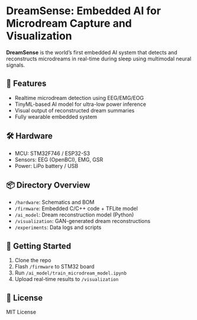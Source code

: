# DreamSense: Embedded AI for Microdream Capture and Visualization

**DreamSense** is the world’s first embedded AI system that detects and reconstructs microdreams in real-time during sleep using multimodal neural signals.

## 🧠 Features
- Realtime microdream detection using EEG/EMG/EOG
- TinyML-based AI model for ultra-low power inference
- Visual output of reconstructed dream summaries
- Fully wearable embedded system

## 🛠️ Hardware
- MCU: STM32F746 / ESP32-S3
- Sensors: EEG (OpenBCI), EMG, GSR
- Power: LiPo battery / USB

## 📦 Directory Overview
- `/hardware`: Schematics and BOM
- `/firmware`: Embedded C/C++ code + TFLite model
- `/ai_model`: Dream reconstruction model (Python)
- `/visualization`: GAN-generated dream reconstructions
- `/experiments`: Data logs and scripts

## 🚀 Getting Started
1. Clone the repo  
2. Flash `/firmware` to STM32 board  
3. Run `/ai_model/train_microdream_model.ipynb`  
4. Upload real-time results to `/visualization`

## 📄 License
MIT License
